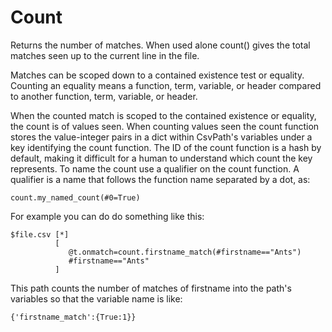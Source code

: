 
# Count

Returns the number of matches. When used alone count() gives the total matches seen up to the current line in the file.

Matches can be scoped down to a contained existence test or equality. Counting an equality means a function, term, variable, or header compared to another function, term, variable, or header.

When the counted match is scoped to the contained existence or equality, the count is of values seen. When counting values seen the count function stores the value-integer pairs in a dict within CsvPath's variables under a key identifying the count function. The ID of the count function is a hash by default, making it difficult for a human to understand which count the key represents. To name the count use a qualifier on the count function. A qualifier is a name that follows the function name separated by a dot, as:

    count.my_named_count(#0=True)

For example you can do do something like this:

    $file.csv [*]
              [
                 @t.onmatch=count.firstname_match(#firstname=="Ants")
                 #firstname=="Ants"
              ]

This path counts the number of matches of firstname into the path's variables so that the variable name is like:

    {'firstname_match':{True:1}}





